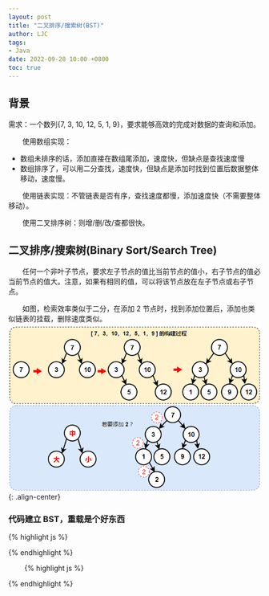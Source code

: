 ```yaml
---
layout: post
title: "二叉排序/搜索树(BST)"
author: LJC
tags:
- Java
date: 2022-09-28 10:00 +0800
toc: true
---
```

## 背景
需求：一个数列{7, 3, 10, 12, 5, 1, 9}，要求能够高效的完成对数据的查询和添加。

&emsp;&emsp;使用数组实现：
- 数组未排序的话，添加直接在数组尾添加，速度快，但缺点是查找速度慢
- 数组排序了，可以用二分查找，速度快，但缺点是添加时找到位置后数据整体移动，速度慢。

&emsp;&emsp;使用链表实现：不管链表是否有序，查找速度都慢，添加速度快（不需要整体移动）。

&emsp;&emsp;使用二叉排序树：则增/删/改/查都很快。

## 二叉排序/搜索树(Binary Sort/Search Tree)

&emsp;&emsp;任何一个非叶子节点，要求左子节点的值比当前节点的值小，右子节点的值必当前节点的值大。注意，如果有相同的值，可以将该节点放在左子节点或右子节点。

&emsp;&emsp;如图，检索效率类似于二分，在添加 2 节点时，找到添加位置后，添加也类似链表的挂载，删除速度类似。
![bst01.png](/images/bst01.png "BST"){: .align-center}

### 代码建立 BST，重载是个好东西


{% highlight js %}

{% endhighlight %}


&emsp;&emsp;
{% highlight js %}

{% endhighlight %}
